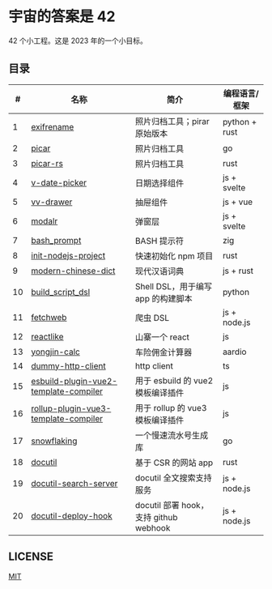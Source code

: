 # 宇宙的答案是 42

42 个小工程。这是 2023 年的一个小目标。

## 目录

| #   | 名称                                                                                                     | 简介                                   | 编程语言/框架 |
| --- | -------------------------------------------------------------------------------------------------------- | -------------------------------------- | ------------- |
| 1   | [exifrename](https://github.com/yuekcc/exifrename)                                                       | 照片归档工具；pirar 原始版本           | python + rust |
| 2   | [picar](https://github.com/yuekcc/picar)                                                                 | 照片归档工具                           | go            |
| 3   | [picar-rs](https://github.com/yuekcc/picar-rs)                                                           | 照片归档工具                           | rust          |
| 4   | [v-date-picker](https://github.com/yuekcc/v-date-picker)                                                 | 日期选择组件                           | js + svelte   |
| 5   | [vv-drawer](https://github.com/yuekcc/vv-drawer)                                                         | 抽屉组件                               | js + vue      |
| 6   | [modalr](https://github.com/yuekcc/modalr)                                                               | 弹窗层                                 | js + svelte   |
| 7   | [bash_prompt](https://github.com/yuekcc/bash_prompt)                                                     | BASH 提示符                            | zig           |
| 8   | [init-nodejs-project](https://github.com/yuekcc/init-nodejs-project)                                     | 快速初始化 npm 项目                    | rust          |
| 9   | [modern-chinese-dict](https://github.com/yuekcc/modern-chinese-dict)                                     | 现代汉语词典                           | js + rust     |
| 10  | [build_script_dsl](https://github.com/yuekcc/build_script_dsl)                                           | Shell DSL，用于编写 app 的构建脚本     | python        |
| 11  | [fetchweb](https://github.com/yuekcc/fetchweb)                                                           | 爬虫 DSL                               | js + node.js  |
| 12  | [reactlike](https://github.com/yuekcc/reactlike)                                                         | 山寨一个 react                         | js            |
| 13  | [yongjin-calc](https://github.com/yuekcc/yongjin-calc)                                                   | 车险佣金计算器                         | aardio        |
| 14  | [dummy-http-client](https://github.com/yuekcc/dummy-http-client)                                         | http client                            | ts            |
| 15  | [esbuild-plugin-vue2-template-compiler](https://github.com/yuekcc/esbuild-plugin-vue2-template-compiler) | 用于 esbuild 的 vue2 模板编译插件      | js            |
| 16  | [rollup-plugin-vue3-template-compiler](https://github.com/yuekcc/rollup-plugin-vue3-template-compiler)   | 用于 rollup 的 vue3 模板编译插件       | js            |
| 17  | [snowflaking](https://github.com/yuekcc/snowflaking)                                                     | 一个慢速流水号生成库                   | go            |
| 18  | [docutil](https://github.com/docutil/docutil)                                                            | 基于 CSR 的网站 app                    | rust          |
| 19  | [docutil-search-server](https://github.com/docutil/docutil-search-server)                                | docutil 全文搜索支持服务               | js + node.js  |
| 20  | [docutil-deploy-hook](https://github.com/docutil/docutil-deploy-hook)                                    | docutil 部署 hook，支持 github webhook | js + node.js  |

## LICENSE

[MIT](LICENSE)
